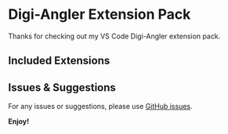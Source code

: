 # Digi-Angler Extension Pack

Thanks for checking out my VS Code Digi-Angler extension pack.

## Included Extensions

## Issues & Suggestions

For any issues or suggestions, please use [GitHub issues](https://github.com/digiangler/digi-angler-dark-theme/issues).

**Enjoy!**
